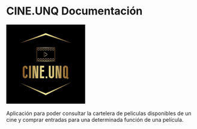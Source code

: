 # CINE.UNQ Documentación

![My logo](logo.png)

Aplicación para poder consultar la cartelera de peliculas disponibles de un cine y comprar entradas para una determinada función de una película.   
